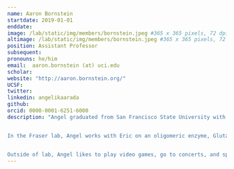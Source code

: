 ```yaml
---
name: Aaron Bornstein
startdate: 2019-01-01
enddate:
image: /lab/static/img/members/bornstein.jpeg #365 x 365 pixels, 72 dpi, JPG
altimage: /lab/static/img/members/bornstein.jpeg #365 x 365 pixels, 72 dpi, JPG
position: Assistant Professor
subsequent:
pronouns: he/him
email:  aaron.bornstein (at) uci.edu
scholar:
website: "http://aaron.bornstein.org/"
UCSF:
twitter:
linkedin: angelikaarada
github:
orcid: 0000-0001-6251-6000
description: "Angel graduated from San Francisco State University with a Bachelor’s degree in Biochemistry. During undergrad, she worked in [Dr. Misty Kuhn’s](https://www.kuhnlaboratory.com) lab to conduct crystallization trials of uncharacterized Gcn5-related N-acetyltransferases (GNATs) from *Pseudomonas aeruginosa*.


In the Fraser lab, Angel works with Eric on an oligomeric enzyme, Glutamine Synthetase (GS), to characterize the relationship between oligomeric state and activity as a function of allosteric effectors.


Outside of lab, Angel likes to play video games, go to concerts, and spend time with her partner’s cat Tako."
---
```

